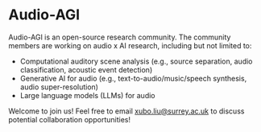 # Audio-AGI 

Audio-AGI is an open-source research community. The community members are working on audio x AI research, including but not limited to:
- Computational auditory scene analysis (e.g., source separation, audio classification, acoustic event detection)
- Generative AI for audio (e.g., text-to-audio/music/speech synthesis, audio super-resolution)
- Large language models (LLMs) for audio

Welcome to join us! Feel free to email xubo.liu@surrey.ac.uk to discuss potential collaboration opportunities!

